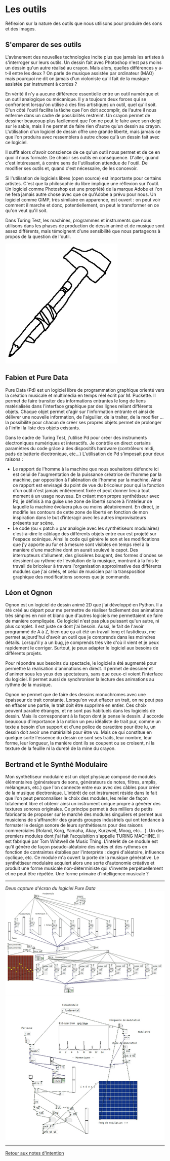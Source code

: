 Les outils
==========


Réflexion sur la nature des outils que nous utilisons pour produire des sons et des images.

S'emparer de ses outils
-----------------------

L'avènement des nouvelles technologies incite plus que jamais les artistes à s'interroger sur leurs outils. Un dessin fait avec Photoshop n'est pas moins un dessin qu'un autre réalisé au crayon. Mais alors, quelles différences y a-t-il entre les deux ? On parle de musique assistée par ordinateur (MAO) mais pourquoi ne dit on jamais d'un violoniste qu'il fait de la  musique assistée par instrument à cordes ?

En vérité il n'y a aucune différence essentielle entre un outil numérique et un outil analogique ou mécanique. Il y a toujours deux forces qui se confrontent lorsqu'on utilise à des fins artistiques un outil, quel qu'il soit. D'un côté l'outil facilite la tâche que l'on doit accomplir, de l'autre il nous enferme dans un cadre de possibilités restreint. Un crayon permet de dessiner beaucoup plus facilement que l'on ne peut le faire avec son doigt sur le sable, mais il ne permet de faire rien d'autre qu'un dessin au crayon. L'utilisation d'un logiciel de dessin offre une grande liberté, mais jamais ce que l'on produira avec ressemblera à autre chose qu'à un dessin fait avec ce logiciel.

Il suffit alors d'avoir conscience de ce qu'un outil nous permet et de ce en quoi il nous formate. De choisir ses outils en conséquence. D'aller, quand c'est intéressant, à contre sens de l'utilisation attendue de l'outil. De modifier ses outils et, quand c'est nécessaire, de les concevoir.

Si l'utilisation de logiciels libres (open source) est importante pour certains artistes. C'est que la philosophie du libre implique une réflexion sur l'outil. Un logiciel comme Photoshop est une propriété de la marque Adobe et l'on ne fera jamais autre chose avec que ce qu'Adobe a prévu pour nous. Un logiciel comme GIMP, très similaire en apparence, est ouvert : on peut voir comment il marche et donc, potentiellement, on peut le transformer en ce qu'on veut qu'il soit.

Dans Turing Test, les machines, programmes et instruments que nous utilisons dans les phases de production de dessin animé et de musique sont assez différents, mais témoignent d'une sensibilité que nous partageons à propos de la question de l'outil.

![dessin12](/ressources/dessins/dessin12.png)

Fabien et Pure Data
--------------------

Pure Data (Pd) est un logiciel libre de programmation graphique orienté vers la création musicale et multimédia en temps réel écrit par M. Puckette. Il permet de faire transiter des informations entrantes le long de liens matérialisés dans l'interface graphique par des lignes reliant différents objets. Chaque objet permet d'agir sur l'information entrante et ainsi de délivrer une nouvelle information, de l'aiguiller, de la traiter, de la modifier … la possibilité pour chacun de créer ses propres objets permet de prolonger à l'infini la liste des objets existants.

Dans le cadre de Turing Test, j'utilise Pd pour créer des instruments électroniques numériques et interactifs. Je contrôle en direct certains paramètres du code grâce à des dispositifs hardware (contrôleurs midi, pads de batterie électronique, etc...)
L'utilisation de Pd s'imposait pour deux raisons :

-  Le rapport de l'homme à la machine que nous souhaitons défendre ici est celui de l'augmentation de la puissance créatrice de l'homme par la machine, par opposition à l'aliénation de l'homme par la machine. Ainsi ce rapport est envisagé du point de vue du bricoleur pour qui la fonction d'un outil n'est jamais entièrement fixée et peut donner lieu à tout moment à un usage nouveau. En créant mon propre synthétiseur avec Pd, je définis à ma guise une zone de liberté sonore à l'intérieur de laquelle la machine évoluera plus ou moins aléatoirement. En direct, je modifie les contours de cette zone de liberté en fonction de mon inspiration dans le but d’interagir avec les autres improvisateurs présents sur scène.
-  Le code (ou « patch » par analogie avec les synthétiseurs modulaires) c'est-à-dire le câblage des différents objets entre eux est projeté sur l'espace scénique. Ainsi le code qui génère le son et les modifications que j'y apporte au fur et à mesure sont visibles en temps réel à la manière d'une machine dont on aurait soulevé le capot. Des interrupteurs s'allument, des glissières bougent, des formes d'ondes se dessinent au rythme de l'évolution de la musique, montrant à la fois le travail de bricoleur à travers l'organisation approximative des différents modules que j'ai créés, et celui de musicien par la transposition graphique des modifications sonores que je commande.


Léon et Ognon
--------------

Ognon est un logiciel de dessin animé 2D que j'ai développé en Python. Il a été créé au départ pour me permettre de réaliser facilement des animations très simples en noir et blanc que d'autres logiciels me permettaient de faire de manière compliquée. Ce logiciel n'est pas plus puissant qu'un autre, ni plus complet. Il est juste ce dont j'ai besoin. Aussi, le fait de l'avoir programmé de A à Z, bien que ça ait été un travail long et fastidieux, me permet aujourd'hui d'avoir un outil que je comprends dans les moindres détails. Lorsqu'il y a un bug, je comprends très vite d'où il vient et je peux rapidement le corriger. Surtout, je peux adapter le logiciel aux besoins de différents projets.

Pour répondre aux besoins du spectacle, le logiciel a été augmenté pour permettre la réalisation d'animations en direct. Il permet de dessiner et d'animer sous les yeux des spectateurs, sans que ceux-ci voient l'interface du logiciel. Il permet aussi de synchroniser la lecture des animations au rythme de la musique.

Ognon ne permet que de faire des dessins monochromes avec une épaisseur de trait constante. Lorsqu'on veut effacer un trait, on ne peut pas en effacer une partie, le trait doit être supprimé en entier. Ces choix peuvent paraitre étranges, et ne sont pas habituels dans les logiciels de dessin. Mais ils correspondent à la façon dont je pense le dessin. J'accorde beaucoup d'importance à la notion un peu idéaliste de trait pur, comme un texte a besoin d'un support et d'une police de caractère pour être lu, un dessin doit avoir une matérialité pour être vu. Mais ce qui constitue en quelque sorte l'essence du dessin ce sont ses traits, leur nombre, leur forme, leur longueur, la manière dont ils se coupent ou se croisent, ni la texture de la feuille ni la dureté de la mine du crayon.

Bertrand et le Synthé Modulaire
-------------------------------

Mon synthétiseur modulaire est un objet physique composé de modules élémentaires (générateurs de sons, générateurs de notes, filtres, amplis, mélangeurs, etc.) que l'on connecte entre eux avec des câbles pour créer de la musique électronique. L'intérêt de cet instrument réside dans le fait que l'on peut personnaliser le choix des modules, les relier de façon totalement libre et obtenir ainsi un instrument unique propre à générer des textures sonores originales. Ce principe permet à des milliers de petits fabricants de proposer sur le marché des modules singuliers et permet aux musiciens de s'affranchir des grands groupes industriels qui ont tendance à formater le design sonore de leurs synthétiseurs pour des raisons commerciales (Roland, Korg, Yamaha, Akay, Kurzweil, Moog, etc… ). Un des premiers modules dont j'ai fait l'acquisition s'appelle TURING MACHINE. Il est fabriqué par Tom Whitwell de Music Thing. L'intérêt de ce module est qu'il génère de façon pseudo-aléatoire des notes et des rythmes en fonction de contraintes établies par l'interprète : degré d'aléatoire, influence cyclique, etc. Ce module m'a ouvert la porte de la musique générative. Le synthétiseur modulaire acquiert alors une sorte d'autonomie créative et produit une forme musicale non-déterministe qui s'invente perpétuellement et ne peut être répétée. Une forme primaire d'intelligence musicale ?

-----------------------------------------------------------------------------------------------------------------------------

*Deux capture d'écran du logiciel Pure Data*
![](../../ressources/cde-pd1.jpg)
![](../../ressources/cde-pd2.jpg)

---

[Retour aux notes d'intention](.)
